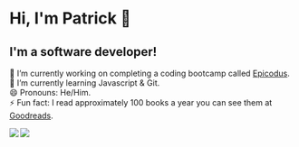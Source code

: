 # Hi, I'm Patrick 👋

## I'm a software developer!

🔭 I’m currently working on completing a coding bootcamp called <a href="https://www.epicodus.com/" target="_blank">Epicodus</a>.<br>
🌱 I’m currently learning Javascript & Git.<br>
😄 Pronouns: He/Him.<br>
⚡ Fun fact: I read approximately 100 books a year you can see them at <a href="https://www.goodreads.com/user/show/126122045-patrick-dolan" target="_blank">Goodreads</a>.<br>

<img align="left" src="https://github-readme-stats.vercel.app/api?username=patrick-dolan&show_icons=true&theme=dark" />
<img align="left" src="https://github-readme-stats.vercel.app/api/top-langs/?username=patrick-dolan&layout=compact&theme=dark" />

